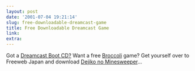 ```yaml
---
layout: post
date: '2001-07-04 19:21:14'
slug: free-downloadable-dreamcast-game
title: Free Downloadable Dreamcast Game
link: 
extra: 
---
```


Got a [Dreamcast Boot CD?](http://www.crackmanworld.com/dreamcast/bootcd.htm) Want a free [Broccoli](http://www.broccoli.co.jp/) game? Get yourself  over to Freeweb Japan and download [Dejiko no Minesweeper](http://www30.freeweb.ne.jp/play/dameppoi/)...